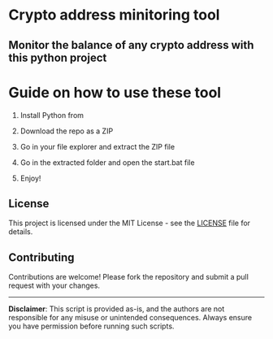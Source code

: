 # Crypto address minitoring tool  

## Monitor the balance of any crypto address with this python project    
     
# Guide on how to use these tool  
  
1. Install Python from  
     
2. Download the repo as a ZIP
  
3. Go in your file explorer and extract the ZIP file   

4. Go in the extracted folder and open the start.bat file   
 
5. Enjoy!
  
## License        
  
This project is licensed under the MIT License - see the [LICENSE](LICENSE) file for details.  
     
## Contributing  
 
Contributions are welcome! Please fork the repository and submit a pull request with your changes.     
  
---     
    
**Disclaimer**: This script is provided as-is, and the authors are not responsible for any misuse or unintended consequences. Always ensure you have permission before running such scripts. 